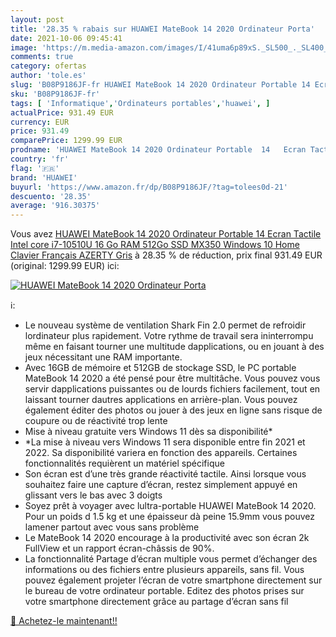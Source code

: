 ```yaml
---
layout: post
title: '28.35 % rabais sur HUAWEI MateBook 14 2020 Ordinateur Porta'
date: 2021-10-06 09:45:41
image: 'https://m.media-amazon.com/images/I/41uma6p89xS._SL500_._SL400_.jpg'
comments: true
category: ofertas
author: 'tole.es'
slug: 'B08P9186JF-fr HUAWEI MateBook 14 2020 Ordinateur Portable 14 Ecran...'
sku: 'B08P9186JF-fr'
tags: [ 'Informatique','Ordinateurs portables','huawei', ]
actualPrice: 931.49 EUR
currency: EUR
price: 931.49
comparePrice: 1299.99 EUR
prodname: 'HUAWEI MateBook 14 2020 Ordinateur Portable  14   Ecran Tactile  Intel core i7-10510U  16 Go RAM  512Go SSD  MX350  Windows 10 Home  Clavier Français AZERTY  Gris'
country: 'fr'
flag: '🇫🇷'
brand: 'HUAWEI'
buyurl: 'https://www.amazon.fr/dp/B08P9186JF/?tag=tolees0d-21'
descuento: '28.35'
average: '916.30375'
---
```


Vous avez [HUAWEI MateBook 14 2020 Ordinateur Portable  14   Ecran Tactile  Intel core i7-10510U  16 Go RAM  512Go SSD  MX350  Windows 10 Home  Clavier Français AZERTY  Gris](https://www.amazon.fr/dp/B08P9186JF/?tag=tolees0d-21)  à  28.35 % de réduction, prix final  931.49 EUR (original: 1299.99 EUR) ici:

[![HUAWEI MateBook 14 2020 Ordinateur Porta](https://m.media-amazon.com/images/I/41uma6p89xS._SL500_._SL400_.jpg)](https://www.amazon.fr/dp/B08P9186JF/?tag=tolees0d-21)

ℹ️:

- Le nouveau système de ventilation Shark Fin 2.0 permet de refroidir lordinateur plus rapidement. Votre rythme de travail sera ininterrompu même en faisant tourner une multitude dapplications, ou en jouant à des jeux nécessitant une RAM importante.
- Avec 16GB de mémoire et 512GB de stockage SSD, le PC portable MateBook 14 2020 a été pensé pour être multitâche. Vous pouvez vous servir dapplications puissantes ou de lourds fichiers facilement, tout en laissant tourner dautres applications en arrière-plan. Vous pouvez également éditer des photos ou jouer à des jeux en ligne sans risque de coupure ou de réactivité trop lente
- Mise à niveau gratuite vers Windows 11 dès sa disponibilité*
- *La mise à niveau vers Windows 11 sera disponible entre fin 2021 et 2022. Sa disponibilité variera en fonction des appareils. Certaines fonctionnalités requièrent un matériel spécifique
- Son écran est d’une très grande réactivité tactile. Ainsi lorsque vous souhaitez faire une capture d’écran, restez simplement appuyé en glissant vers le bas avec 3 doigts
- Soyez prêt à voyager avec lultra-portable HUAWEI MateBook 14 2020. Pour un poids d 1.5 kg et une épaisseur dà peine 15.9mm vous pouvez lamener partout avec vous sans problème
- Le MateBook 14 2020 encourage à la productivité avec son écran 2k FullView et un rapport écran-châssis de 90%.
- La fonctionnalité Partage d’écran multiple vous permet d’échanger des informations ou des fichiers entre plusieurs appareils, sans fil. Vous pouvez également projeter l’écran de votre smartphone directement sur le bureau de votre ordinateur portable. Editez des photos prises sur votre smartphone directement grâce au partage d’écran sans fil

[🛒 Achetez-le maintenant!!](https://www.amazon.fr/dp/B08P9186JF/?tag=tolees0d-21)
